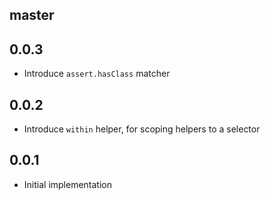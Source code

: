 master
------

0.0.3
-----

* Introduce `assert.hasClass` matcher

0.0.2
-----

* Introduce `within` helper, for scoping helpers to a selector

0.0.1
-----

* Initial implementation
